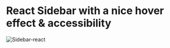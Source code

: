 # React Sidebar with a nice hover effect & accessibility

![Sidebar-react](https://github.com/KpryKorn/front-end/assets/106964134/33b4dbca-ffee-4f6a-9abb-e4430b25cae4)
